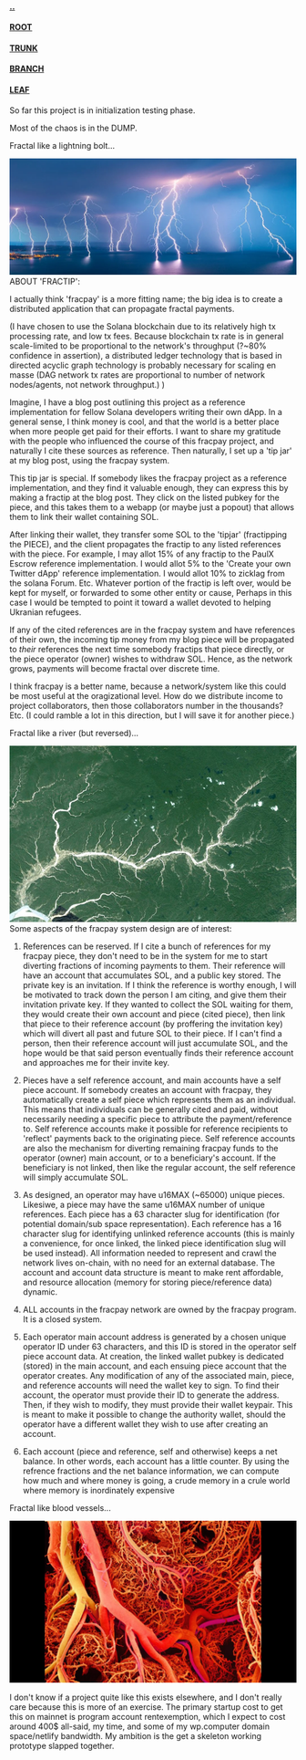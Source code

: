 #### [..](https://github.com/blairmunroakusaBRANCH/blockchain.solana)
#### [ROOT](https://github.com/blairmunroakusa)
#### [TRUNK](https://github.com/blairmunroakusaTRUNK)
#### [BRANCH](https://github.com/blairmunroakusaBRANCH)
#### [LEAF](https://github.com/blairmunroakusaLEAF)

So far this project is in initialization testing phase.

Most of the chaos is in the DUMP.

Fractal like a lightning bolt...

![Fractal like a lightning bolt.](./lightning_bolts_needles_1024.webp)
ABOUT 'FRACTIP':

I actually think 'fracpay' is a more fitting name; the big idea is to create a distributed application that can propagate fractal payments.

(I have chosen to use the Solana blockchain due to its relatively high tx processing rate, and low tx fees. Because blockchain tx rate is in general scale-limited to be proportional to the network's throughput (?~80% confidence in assertion), a distributed ledger technology that is based in directed acyclic graph technology is probably necessary for scaling en masse (DAG network tx rates are proportional to number of network nodes/agents, not network throughput.) )

Imagine, I have a blog post outlining this project as a reference implementation for fellow Solana developers writing their own dApp. In a general sense, I think money is cool, and that the world is a better place when more people get paid for their efforts. I want to share my gratitude with the people who influenced the course of this fracpay project, and naturally I cite these sources as reference. Then naturally, I set up a 'tip jar' at my blog post, using the fracpay system.

This tip jar is special. If somebody likes the fracpay project as a reference implementation, and they find it valuable enough, they can express this by making a fractip at the blog post. They click on the listed pubkey for the piece, and this takes them to a webapp (or maybe just a popout) that allows them to link their wallet containing SOL.

After linking their wallet, they transfer some SOL to the 'tipjar' (fractipping the PIECE), and the client propagates the fractip to any listed references with the piece. For example, I may allot 15% of any fractip to the PaulX Escrow reference implementation. I would allot 5% to the 'Create your own Twitter dApp' reference implementation. I would allot 10% to zicklag from the solana Forum. Etc. Whatever portion of the fractip is left over, would be kept for myself, or forwarded to some other entity or cause, Perhaps in this case I would be tempted to point it toward a wallet devoted to helping Ukranian refugees.

If any of the cited references are in the fracpay system and have references of their own, the incoming tip money from my blog piece will be propagated to _their_ references the next time somebody fractips that piece directly, or the piece operator (owner) wishes to withdraw SOL. Hence, as the network grows, payments will become fractal over discrete time.

I think fracpay is a better name, because a network/system like this could be most useful at the oragizational level. How do we distribute income to project collaborators, then those collaborators number in the thousands? Etc. (I could ramble a lot in this direction, but I will save it for another piece.)

Fractal like a river (but reversed)...

![Fractal like a river (but reversed).](./burma_s.jpg)
Some aspects of the fracpay system design are of interest:

1. References can be reserved. If I cite a bunch of references for my fracpay piece, they don't need to be in the system for me to start diverting fractions of incoming payments to them. Their reference will have an account that accumulates SOL, and a public key stored. The private key is an invitation. If I think the reference is worthy enough, I will be motivated to track down the person I am citing, and give them their invitation private key. If they wanted to collect the SOL waiting for them, they would create their own account and piece (cited piece), then link that piece to their reference account (by proffering the invitation key) which will divert all past and future SOL to their piece. If I can't find a person, then their reference account will just accumulate SOL, and the hope would be that said person eventually finds their reference account and approaches me for their invite key.

2. Pieces have a self reference account, and main accounts have a self piece account. If somebody creates an account with fracpay, they automatically create a self piece which represents them as an individual. This means that individuals can be generally cited and paid, without necessarily needing a specific piece to attribute the payment/reference to. Self reference accounts make it possible for reference recipients to 'reflect' payments back to the originating piece. Self reference accounts are also the mechanism for diverting remaining fracpay funds to the operator (owner) main account, or to a beneficiary's account. If the beneficiary is not linked, then like the regular account, the self reference will simply accumulate SOL.

3. As designed, an operator may have u16MAX (~65000) unique pieces. Likesiwe, a piece may have the same u16MAX number of unique references. Each piece has a 63 character slug for identification (for potential domain/sub space representation). Each reference has a 16 character slug for identifying unlinked reference accounts (this is mainly a convenience, for once linked, the linked piece identification slug will be used instead). All information needed to represent and crawl the network lives on-chain, with no need for an external database. The account and account data structure is meant to make rent affordable, and resource allocation (memory for storing piece/reference data) dynamic.

4. ALL accounts in the fracpay network are owned by the fracpay program. It is a closed system.

5. Each operator main account address is generated by a chosen unique operator ID under 63 characters, and this ID is stored in the operator self piece account data. At creation, the linked wallet pubkey is dedicated (stored) in the main account, and each ensuing piece account that the operator creates. Any modification of any of the associated main, piece, and reference accounts will need the wallet key to sign. To find their account, the operator must provide their ID to generate the address. Then, if they wish to modify, they must provide their wallet keypair. This is meant to make it possible to change the authority wallet, should the operator have a different wallet they wish to use after creating an account.

6. Each account (piece and reference, self and otherwise) keeps a net balance. In other words, each account has a little counter. By using the refrence fractions and the net balance information, we can compute how much and where money is going, a crude memory in a crule world where memory is inordinately expensive

Fractal like blood vessels...

![Fractal like blood vessels.](./blood.jpg)

I don't know if a project quite like this exists elsewhere, and I don't really care because this is more of an exercise. The primary startup cost to get this on mainnet is program account rentexemption, which I expect to cost around 400$ all-said, my time, and some of my wp.computer domain space/netlify bandwidth. My ambition is the get a skeleton working prototype slapped together.

